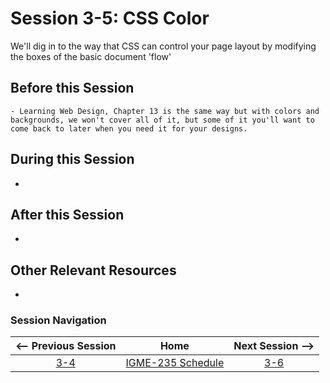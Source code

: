 # Session 3-5: CSS Color

We'll dig in to the way that CSS can control your page layout by modifying the boxes of the basic document 'flow'

## Before this Session
    - Learning Web Design, Chapter 13 is the same way but with colors and backgrounds, we won't cover all of it, but some of it you'll want to come back to later when you need it for your designs.

## During this Session
- 

## After this Session
- 

## Other Relevant Resources
- 

### Session Navigation

| <-- Previous Session |               Home                  | Next Session --> |
|:--------------------:|:-----------------------------------:|:----------------:|
|  [3-4](3-4.md)       | [IGME-235 Schedule](../schedule.md) |   [3-6](3-6.md)  |
